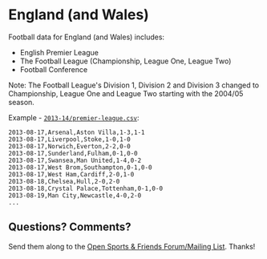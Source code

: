# England (and Wales)

Football data for England (and Wales) includes:

- English Premier League
- The Football League (Championship, League One, League Two)
- Football Conference

Note: The Football League's Division 1, Division 2 and Division 3 changed
to Championship, League One and League Two starting with the 2004/05 season.


Example - [`2013-14/premier-league.csv`](2013-14/premier-league.csv):

~~~
2013-08-17,Arsenal,Aston Villa,1-3,1-1
2013-08-17,Liverpool,Stoke,1-0,1-0
2013-08-17,Norwich,Everton,2-2,0-0
2013-08-17,Sunderland,Fulham,0-1,0-0
2013-08-17,Swansea,Man United,1-4,0-2
2013-08-17,West Brom,Southampton,0-1,0-0
2013-08-17,West Ham,Cardiff,2-0,1-0
2013-08-18,Chelsea,Hull,2-0,2-0
2013-08-18,Crystal Palace,Tottenham,0-1,0-0
2013-08-19,Man City,Newcastle,4-0,2-0
...
~~~


## Questions? Comments?

Send them along to the
[Open Sports & Friends Forum/Mailing List](http://groups.google.com/group/opensport).
Thanks!

